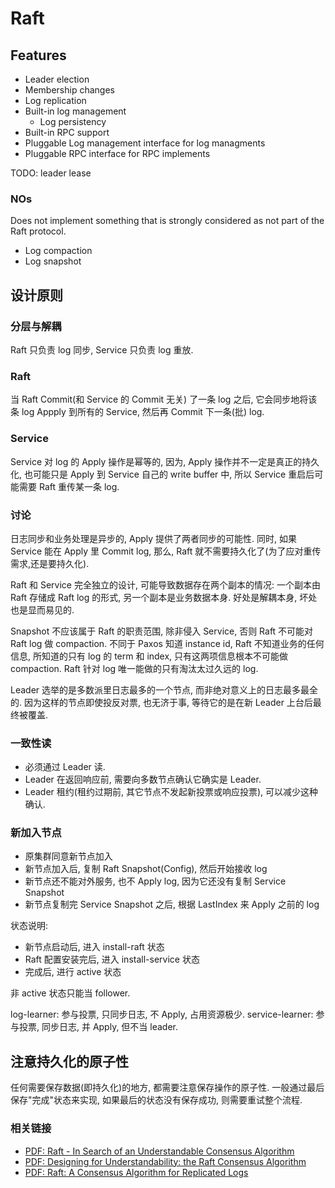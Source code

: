 # Raft

## Features

* Leader election
* Membership changes
* Log replication
* Built-in log management
	* Log persistency
* Built-in RPC support
* Pluggable Log management interface for log managments
* Pluggable RPC interface for RPC implements

TODO: leader lease

### NOs

Does not implement something that is strongly considered as not part of the Raft protocol.

* Log compaction
* Log snapshot

## 设计原则

### 分层与解耦

Raft 只负责 log 同步, Service 只负责 log 重放.

### Raft

当 Raft Commit(和 Service 的 Commit 无关) 了一条 log 之后, 它会同步地将该条 log Appply 到所有的 Service, 然后再 Commit 下一条(批) log.

### Service

Service 对 log 的 Apply 操作是幂等的, 因为, Apply 操作并不一定是真正的持久化, 也可能只是 Apply 到 Service 自己的 write buffer 中, 所以 Service 重启后可能需要 Raft 重传某一条 log.

### 讨论

日志同步和业务处理是异步的, Apply 提供了两者同步的可能性. 同时, 如果 Service 能在 Apply 里 Commit log, 那么, Raft 就不需要持久化了(为了应对重传需求,还是要持久化).

Raft 和 Service 完全独立的设计, 可能导致数据存在两个副本的情况: 一个副本由Raft 存储成 Raft log 的形式, 另一个副本是业务数据本身. 好处是解耦本身, 坏处也是显而易见的.

Snapshot 不应该属于 Raft 的职责范围, 除非侵入 Service, 否则 Raft 不可能对 Raft log 做 compaction. 不同于 Paxos 知道 instance id, Raft 不知道业务的任何信息, 所知道的只有 log 的 term 和 index, 只有这两项信息根本不可能做 compaction. Raft 针对 log 唯一能做的只有淘汰太过久远的 log.

Leader 选举的是多数派里日志最多的一个节点, 而非绝对意义上的日志最多最全的. 因为这样的节点即使投反对票, 也无济于事, 等待它的是在新 Leader 上台后最终被覆盖.

### 一致性读

* 必须通过 Leader 读.
* Leader 在返回响应前, 需要向多数节点确认它确实是 Leader.
* Leader 租约(租约过期前, 其它节点不发起新投票或响应投票), 可以减少这种确认.

### 新加入节点

* 原集群同意新节点加入
* 新节点加入后, 复制 Raft Snapshot(Config), 然后开始接收 log
* 新节点还不能对外服务, 也不 Apply log, 因为它还没有复制 Service Snapshot
* 新节点复制完 Service Snapshot 之后, 根据 LastIndex 来 Apply 之前的 log

状态说明:

* 新节点启动后, 进入 install-raft 状态
* Raft 配置安装完后, 进入 install-service 状态
* 完成后, 进行 active 状态

非 active 状态只能当 follower.

log-learner: 参与投票, 只同步日志, 不 Apply, 占用资源极少.
service-learner: 参与投票, 同步日志, 并 Apply, 但不当 leader.

## 注意持久化的原子性

任何需要保存数据(即持久化)的地方, 都需要注意保存操作的原子性. 一般通过最后保存"完成"状态来实现, 如果最后的状态没有保存成功, 则需要重试整个流程.

### 相关链接

* [PDF: Raft - In Search of an Understandable Consensus Algorithm](https://raft.github.io/raft.pdf)
* [PDF: Designing for Understandability: the Raft Consensus Algorithm](https://raft.github.io/slides/uiuc2016.pdf)
* [PDF: Raft: A Consensus Algorithm for Replicated Logs](https://raft.github.io/slides/raftuserstudy2013.pdf)
